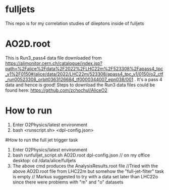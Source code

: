 # fulljets
This repo is for my correlation studies of dileptons inside of fulljets

# AO2D.root
This is Run3_pass4 data file downloaded from https://alimonitor.cern.ch/catalogue/index.jsp?path=%2Falice%2Fdata%2F2022%2FLHC22m%2F523308%2Fapass4_tpc_v1%2F0150#/alice/data/2022/LHC22m/523308/apass4_tpc_v1/0150/o2_ctf_run00523308_orbit0363126684_tf0000344007_epn038/001 . It's a pass 4 data and hence is good!
Steps to download the Run3 data files could be found here: https://github.com/zchochul/AliceO2

# How to run
1. Enter O2Physics/latest environment
2. bash <runscript.sh> <inputdata-file> <dpl-config.json>

#How to run the full jet trigger task
1. Enter O2Physics/latest environment
2. bash runfulljet_script.sh AO2D.root dpl-config.json		// on my office desktop: cd /data/alice/fulljets
3. The above cmd produces the AnalysisResults.root file		//Tried with the above AO2D.root file from LHC22m but somehow the "full-jet-filter" task is empty
						// Markus suggested to try with a data set later than LHC22o since there were problems with "m" and "o" datasets
  
